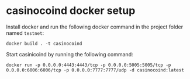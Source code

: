 # casinocoind docker setup
Install docker and run the following docker command in the project folder named ```testnet```:

```docker build . -t casinocoind```

Start casinicoind by running the following command:

```docker run -p 0.0.0.0:4443:4443/tcp -p 0.0.0.0:5005:5005/tcp -p 0.0.0.0:6006:6006/tcp -p 0.0.0.0:7777:7777/udp -d casinocoind:latest```

